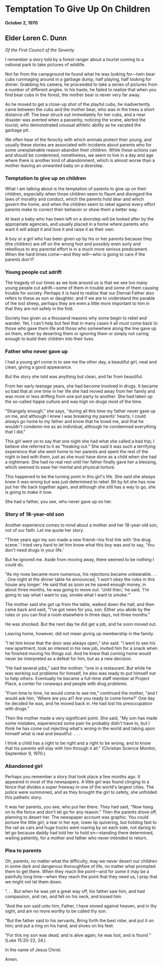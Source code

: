 # Temptation To Give Up On Children
#### October 2, 1970
## Elder Loren C. Dunn
*Of the First Council of the Seventy*

I remember a story told by a forest ranger about a tourist coming to a national park to take pictures of wildlife.

Not far from the campground he found what he was looking for—twin bear cubs rummaging around in a garbage dump, half playing, half looking for dinner. Grabbing his camera, he proceeded to take a series of pictures from a number of different angles. In his haste, he failed to realize that when you find bear cubs in the forest, the mother bear is never very far away.

As he moved to get a close-up shot of the playful cubs, he inadvertently came between the cubs and the mother bear, who was in the trees a short distance off. The bear struck out immediately for her cubs, and a near disaster was averted when a passerby, noticing the scene, alerted the tourist, who demonstrated unusual athletic ability as he vacated the garbage pit.

We often hear of the ferocity with which animals protect their young, and usually these stories are associated with incidents about parents who for some unexplainable reason abandon their children. While these actions can and should be condemned, nonetheless, we seem to live in a day and age where there is another kind of abandonment, which is almost worse than a mother leaving an unwanted baby on a doorstep.

### Temptation to give up on children

What I am talking about is the temptation of parents to give up on their children, especially when those children seem to flaunt and disregard the laws of morality and conduct, which the parents hold dear and which govern the home, and when the children seem to rebel against every effort parents make to correct their behavior or show them a better way.

At least a baby who has been left on a doorstep will be looked after by the appropriate agencies, and usually placed in a home where parents who want it will adopt it and love it and raise it as their own.

A boy or a girl who has been given up by his or her parents because they (the children) are off on the wrong foot and possibly even surly and rebellious to any parental effort is in a much more serious predicament. When the hard times come—and they will—who is going to care if the parents don't?

### Young people cut adrift

The tragedy of our times as we look around us is that we see too many young people cut adrift—some of them in trouble and some of them causing trouble for society. Perhaps it is hard to realize that our Eternal Father also refers to these as son or daughter; and if we are to understand the parable of the lost sheep, perhaps they are even a little more important to him in that they are not safely in the fold.

Society has given us a thousand reasons why some begin to rebel and wander. Yet, I can't help but feel that in many cases it all must come back to those who gave them life and those who somewhere along the line gave up on them, either by deserting them or ignoring them or simply not caring enough to build their children into their lives.

### Father who never gave up

I had a young girl come in to see me the other day, a beautiful girl, neat and clean, giving a good appearance.

But the story she told was anything but clean, and far from beautiful.

From her early teenage years, she had become involved in drugs. It became so bad that at one time in her life she had moved away from her family and was more or less drifting from one pot party to another. She had taken up the so-called hippie culture and was high on drugs most of the time.

"Strangely enough," she says, "during all this time my father never gave up on me, and although I knew I was breaking my parents' hearts, I could always go home to my father and know that he loved me, and that he wouldn't condemn me as an individual, although he condemned everything that I did."

This girl went on to say that one night she had what she called a bad trip; I believe she referred to it as "freaking out." She said it was such a terrifying experience that she went home to her parents and spent the rest of the night in bed with them, just as she must have done as a child when she had a nightmare. She had no real rest until her father finally gave her a blessing, which seemed to ease her mental and physical torture.

This happened to be the turning point in this girl's life. She said she always knew it was wrong but was just determined to rebel. Bit by bit she has now put her life back together again, and although she still has a way to go, she is going to make it now.

She had a father, you see, who never gave up on her.

### Story of 18-year-old son

Another experience comes to mind about a mother and her 18-year-old son, not of our faith. Let me quote her story.

"Three years ago my son made a new friend—his first link with 'the drug scene.' I tried very hard to let him know what this boy was and to say, 'You don't need drugs in your life.'

But he ignored me. Aside from moving away, there seemed to be nothing I could do.

"As my noes became more numerous, his rejections became unbearable. . . . One night at the dinner table he announced, 'I won't obey the rules in this house any longer.' He said that as soon as he saved enough money, in about three months, he was going to move out. 'Until then,' he said, 'I'm going to say what I want to say, smoke what I want to smoke.'"

The mother said she got up from the table, walked down the hall, and then came back and said, "I've got news for you, son. Either you abide by the rules or you can find a room elsewhere in three days, not three months."

He was shocked. But the next day he did get a job, and he soon moved out.

Leaving home, however, did not mean giving up membership in the family.

"I let him know that the door was always open," she said. "I went to see his new apartment, took an interest in his new job, invited him for a snack when he finished moving his things out. And he knew that coming home would never be interpreted as a defeat for him, but as a new decision.

"He had several jobs," said the mother; "one in a restaurant. But while he was working out problems for himself, he also was ready to put himself out to help others. Eventually he became a full-time staff member at Project Place, a center for runaways and people with drug problems.

"From time to time, he would come to see me," continued the mother, "and I would ask him, 'Where are you at? Are you ready to come home?' One day he decided he was, and he moved back in. He had lost his preoccupation with drugs."

Then the mother made a very significant point. She said, "My son has made some mistakes, experienced some pain he probably didn't have to, but I think he has come out rejecting what's wrong in the world and taking upon himself what is real and beautiful. . . .

I think a child has a right to be right and a right to be wrong, and to know that his parents will stay with him through it all." (Christian Science Monitor, September 9, 1970.)

### Abandoned girl

Perhaps you remember a story that took place a few months ago. It appeared in most of the newspapers. A little girl was found clinging to a fence that divides a super freeway in one of the world's largest cities. The police were summoned, and as they brought the girl to safety, she unfolded this pathetic story.

It was her parents, you see, who put her there. They had said, "Now hang on to the fence and don't let go for any reason." Then the parents drove off, planning to desert her. The newspaper account was graphic. You could picture the little girl, a tear in her eye, lower lip quivering, but holding fast to the rail as cars and huge trucks went roaring by on each side, not daring to let go because daddy had told her to hold on—standing there determined, waiting patiently, for a mother and father who never intended to return.

### Plea to parents

Oh, parents, no matter what the difficulty, may we never desert our children in some dark and dangerous thoroughfare of life, no matter what prompted them to get there. When they reach the point—and for some it may be a painfully long time—when they reach the point that they need us, I pray that we might not let them down.

". . . But when he was yet a great way off, his father saw him, and had compassion, and ran, and fell on his neck, and kissed him.

"And the son said unto him, Father, I have sinned against heaven, and in thy sight, and am no more worthy to be called thy son.

"But the father said to his servants, Bring forth the best robe, and put it on him; and put a ring on his hand, and shoes on his feet:

"For this my son was dead, and is alive again; he was lost, and is found " (Luke 15:20-22, 24.)

In the name of Jesus Christ.

Amen.



